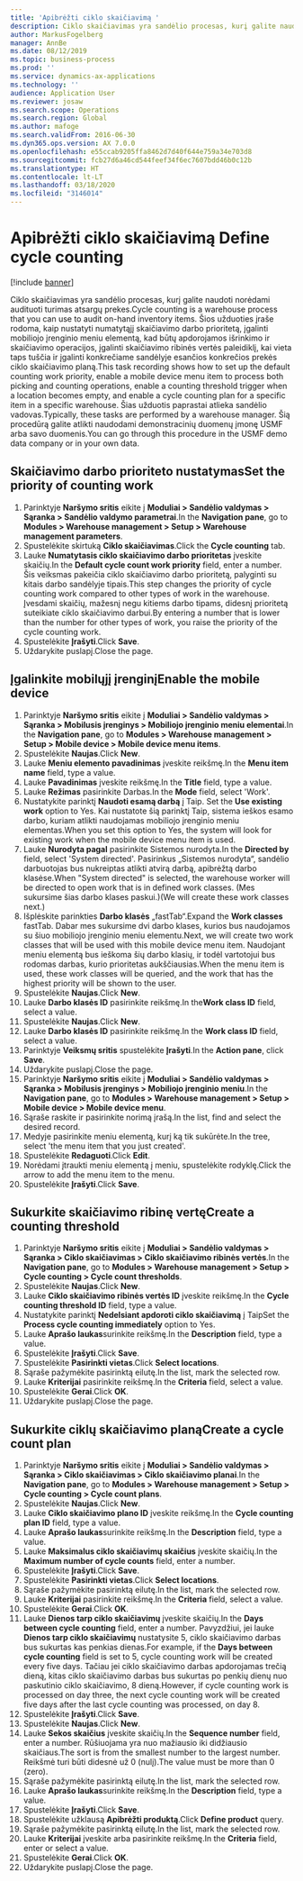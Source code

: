 ```yaml
---
title: 'Apibrėžti ciklo skaičiavimą '
description: Ciklo skaičiavimas yra sandėlio procesas, kurį galite naudoti norėdami audituoti turimas atsargų prekes.
author: MarkusFogelberg
manager: AnnBe
ms.date: 08/12/2019
ms.topic: business-process
ms.prod: ''
ms.service: dynamics-ax-applications
ms.technology: ''
audience: Application User
ms.reviewer: josaw
ms.search.scope: Operations
ms.search.region: Global
ms.author: mafoge
ms.search.validFrom: 2016-06-30
ms.dyn365.ops.version: AX 7.0.0
ms.openlocfilehash: e55ccab9205ffa8462d7d40f644e759a34e703d8
ms.sourcegitcommit: fcb27d6a46cd544feef34f6ec7607bdd46b0c12b
ms.translationtype: HT
ms.contentlocale: lt-LT
ms.lasthandoff: 03/18/2020
ms.locfileid: "3146014"
---
```

# <a name="define-cycle-counting"></a><span data-ttu-id="e6082-103">Apibrėžti ciklo skaičiavimą </span><span class="sxs-lookup"><span data-stu-id="e6082-103">Define cycle counting</span></span> 

[!include [banner](../../includes/banner.md)]

<span data-ttu-id="e6082-104">Ciklo skaičiavimas yra sandėlio procesas, kurį galite naudoti norėdami audituoti turimas atsargų prekes.</span><span class="sxs-lookup"><span data-stu-id="e6082-104">Cycle counting is a warehouse process that you can use to audit on-hand inventory items.</span></span> <span data-ttu-id="e6082-105">Šios užduoties įraše rodoma, kaip nustatyti numatytąjį skaičiavimo darbo prioritetą, įgalinti mobiliojo įrenginio meniu elementą, kad būtų apdorojamos išrinkimo ir skaičiavimo operacijos, įgalinti skaičiavimo ribinės vertės paleidiklį, kai vieta taps tuščia ir įgalinti konkrečiame sandėlyje esančios konkrečios prekės ciklo skaičiavimo planą.</span><span class="sxs-lookup"><span data-stu-id="e6082-105">This task recording shows how to set up the default counting work priority, enable a mobile device menu item to process both picking and counting operations, enable a counting threshold trigger when a location becomes empty, and enable a cycle counting plan for a specific item in a specific warehouse.</span></span> <span data-ttu-id="e6082-106">Šias užduotis paprastai atlieka sandėlio vadovas.</span><span class="sxs-lookup"><span data-stu-id="e6082-106">Typically, these tasks are performed by a warehouse manager.</span></span> <span data-ttu-id="e6082-107">Šią procedūrą galite atlikti naudodami demonstracinių duomenų įmonę USMF arba savo duomenis.</span><span class="sxs-lookup"><span data-stu-id="e6082-107">You can go through this procedure in the USMF demo data company or in your own data.</span></span>


## <a name="set-the-priority-of-counting-work"></a><span data-ttu-id="e6082-108">Skaičiavimo darbo prioriteto nustatymas</span><span class="sxs-lookup"><span data-stu-id="e6082-108">Set the priority of counting work</span></span>
1. <span data-ttu-id="e6082-109">Parinktyje **Naršymo sritis** eikite į **Moduliai > Sandėlio valdymas > Sąranka > Sandėlio valdymo parametrai**.</span><span class="sxs-lookup"><span data-stu-id="e6082-109">In the **Navigation pane**, go to **Modules > Warehouse management > Setup > Warehouse management parameters**.</span></span>
2. <span data-ttu-id="e6082-110">Spustelėkite skirtuką **Ciklo skaičiavimas**.</span><span class="sxs-lookup"><span data-stu-id="e6082-110">Click the **Cycle counting** tab.</span></span>
3. <span data-ttu-id="e6082-111">Lauke **Numatytasis ciklo skaičiavimo darbo prioritetas** įveskite skaičių.</span><span class="sxs-lookup"><span data-stu-id="e6082-111">In the **Default cycle count work priority** field, enter a number.</span></span> <span data-ttu-id="e6082-112">Šis veiksmas pakeičia ciklo skaičiavimo darbo prioritetą, palyginti su kitais darbo sandėlyje tipais.</span><span class="sxs-lookup"><span data-stu-id="e6082-112">This step changes the priority of cycle counting work compared to other types of work in the warehouse.</span></span> <span data-ttu-id="e6082-113">Įvesdami skaičių, mažesnį negu kitiems darbo tipams, didesnį prioritetą suteikiate ciklo skaičiavimo darbui.</span><span class="sxs-lookup"><span data-stu-id="e6082-113">By entering a number that is lower than the number for other types of work, you raise the priority of the cycle counting work.</span></span>  
4. <span data-ttu-id="e6082-114">Spustelėkite **Įrašyti**.</span><span class="sxs-lookup"><span data-stu-id="e6082-114">Click **Save**.</span></span>
5. <span data-ttu-id="e6082-115">Uždarykite puslapį.</span><span class="sxs-lookup"><span data-stu-id="e6082-115">Close the page.</span></span>

## <a name="enable-the-mobile-device"></a><span data-ttu-id="e6082-116">Įgalinkite mobilųjį įrenginį</span><span class="sxs-lookup"><span data-stu-id="e6082-116">Enable the mobile device</span></span>
1. <span data-ttu-id="e6082-117">Parinktyje **Naršymo sritis** eikite į **Moduliai > Sandėlio valdymas > Sąranka > Mobilusis įrenginys > Mobiliojo įrenginio meniu elementai**.</span><span class="sxs-lookup"><span data-stu-id="e6082-117">In the **Navigation pane**, go to **Modules > Warehouse management > Setup > Mobile device > Mobile device menu items**.</span></span>
2. <span data-ttu-id="e6082-118">Spustelėkite **Naujas**.</span><span class="sxs-lookup"><span data-stu-id="e6082-118">Click **New**.</span></span>
3. <span data-ttu-id="e6082-119">Lauke **Meniu elemento pavadinimas** įveskite reikšmę.</span><span class="sxs-lookup"><span data-stu-id="e6082-119">In the **Menu item name** field, type a value.</span></span>
4. <span data-ttu-id="e6082-120">Lauke **Pavadinimas** įveskite reikšmę.</span><span class="sxs-lookup"><span data-stu-id="e6082-120">In the **Title** field, type a value.</span></span>
5. <span data-ttu-id="e6082-121">Lauke **Režimas** pasirinkite Darbas.</span><span class="sxs-lookup"><span data-stu-id="e6082-121">In the **Mode** field, select 'Work'.</span></span>
6. <span data-ttu-id="e6082-122">Nustatykite parinktį **Naudoti esamą darbą** į Taip. </span><span class="sxs-lookup"><span data-stu-id="e6082-122">Set the **Use existing work** option to Yes.</span></span> <span data-ttu-id="e6082-123">Kai nustatote šią parinktį Taip, sistema ieškos esamo darbo, kuriam atlikti naudojamas mobiliojo įrenginio meniu elementas.</span><span class="sxs-lookup"><span data-stu-id="e6082-123">When you set this option to Yes, the system will look for existing work when the mobile device menu item is used.</span></span>  
7. <span data-ttu-id="e6082-124">Lauke **Nurodyta pagal** pasirinkite Sistemos nurodyta.</span><span class="sxs-lookup"><span data-stu-id="e6082-124">In the **Directed by** field, select 'System directed'.</span></span> <span data-ttu-id="e6082-125">Pasirinkus „Sistemos nurodyta“, sandėlio darbuotojas bus nukreiptas atlikti atvirą darbą, apibrėžtą darbo klasėse.</span><span class="sxs-lookup"><span data-stu-id="e6082-125">When "System directed" is selected, the warehouse worker will be directed to open work that is in defined work classes.</span></span> <span data-ttu-id="e6082-126">(Mes sukursime šias darbo klases paskui.)</span><span class="sxs-lookup"><span data-stu-id="e6082-126">(We will create these work classes next.)</span></span>  
8. <span data-ttu-id="e6082-127">Išplėskite parinkties **Darbo klasės** „fastTab“.</span><span class="sxs-lookup"><span data-stu-id="e6082-127">Expand the **Work classes** fastTab.</span></span> <span data-ttu-id="e6082-128">Dabar mes sukursime dvi darbo klases, kurios bus naudojamos su šiuo mobiliojo įrenginio meniu elementu.</span><span class="sxs-lookup"><span data-stu-id="e6082-128">Next, we will create two work classes that will be used with this mobile device menu item.</span></span> <span data-ttu-id="e6082-129">Naudojant meniu elementą bus ieškoma šių darbo klasių, ir todėl vartotojui bus rodomas darbas, kurio prioritetas aukščiausias.</span><span class="sxs-lookup"><span data-stu-id="e6082-129">When the menu item is used, these work classes will be queried, and the work that has the highest priority will be shown to the user.</span></span>  
9. <span data-ttu-id="e6082-130">Spustelėkite **Naujas**.</span><span class="sxs-lookup"><span data-stu-id="e6082-130">Click **New**.</span></span>
10. <span data-ttu-id="e6082-131">Lauke **Darbo klasės ID** pasirinkite reikšmę.</span><span class="sxs-lookup"><span data-stu-id="e6082-131">In the**Work class ID** field, select a value.</span></span>
11. <span data-ttu-id="e6082-132">Spustelėkite **Naujas**.</span><span class="sxs-lookup"><span data-stu-id="e6082-132">Click **New**.</span></span>
12. <span data-ttu-id="e6082-133">Lauke **Darbo klasės ID** pasirinkite reikšmę.</span><span class="sxs-lookup"><span data-stu-id="e6082-133">In the **Work class ID** field, select a value.</span></span>
13. <span data-ttu-id="e6082-134">Parinktyje **Veiksmų sritis** spustelėkite **Įrašyti**.</span><span class="sxs-lookup"><span data-stu-id="e6082-134">In the **Action pane**, click **Save**.</span></span>
14. <span data-ttu-id="e6082-135">Uždarykite puslapį.</span><span class="sxs-lookup"><span data-stu-id="e6082-135">Close the page.</span></span>
15. <span data-ttu-id="e6082-136">Parinktyje **Naršymo sritis** eikite į **Moduliai > Sandėlio valdymas > Sąranka > Mobilusis įrenginys > Mobiliojo įrenginio meniu**.</span><span class="sxs-lookup"><span data-stu-id="e6082-136">In the **Navigation pane**, go to **Modules > Warehouse management > Setup > Mobile device > Mobile device menu**.</span></span>
16. <span data-ttu-id="e6082-137">Sąraše raskite ir pasirinkite norimą įrašą.</span><span class="sxs-lookup"><span data-stu-id="e6082-137">In the list, find and select the desired record.</span></span>
17. <span data-ttu-id="e6082-138">Medyje pasirinkite meniu elementą, kurį ką tik sukūrėte.</span><span class="sxs-lookup"><span data-stu-id="e6082-138">In the tree, select 'the menu item that you just created'.</span></span>
18. <span data-ttu-id="e6082-139">Spustelėkite **Redaguoti**.</span><span class="sxs-lookup"><span data-stu-id="e6082-139">Click **Edit**.</span></span>
19. <span data-ttu-id="e6082-140">Norėdami įtraukti meniu elementą į meniu, spustelėkite rodyklę.</span><span class="sxs-lookup"><span data-stu-id="e6082-140">Click the arrow to add the menu item to the menu.</span></span>
20. <span data-ttu-id="e6082-141">Spustelėkite **Įrašyti**.</span><span class="sxs-lookup"><span data-stu-id="e6082-141">Click **Save**.</span></span>

## <a name="create-a-counting-threshold"></a><span data-ttu-id="e6082-142">Sukurkite skaičiavimo ribinę vertę</span><span class="sxs-lookup"><span data-stu-id="e6082-142">Create a counting threshold</span></span>
1. <span data-ttu-id="e6082-143">Parinktyje **Naršymo sritis** eikite į **Moduliai > Sandėlio valdymas > Sąranka > Ciklo skaičiavimas > Ciklo skaičiavimo ribinės vertės**.</span><span class="sxs-lookup"><span data-stu-id="e6082-143">In the **Navigation pane**, go to **Modules > Warehouse management > Setup > Cycle counting > Cycle count thresholds**.</span></span>
2. <span data-ttu-id="e6082-144">Spustelėkite **Naujas**.</span><span class="sxs-lookup"><span data-stu-id="e6082-144">Click **New**.</span></span>
3. <span data-ttu-id="e6082-145">Lauke **Ciklo skaičiavimo ribinės vertės ID** įveskite reikšmę.</span><span class="sxs-lookup"><span data-stu-id="e6082-145">In the **Cycle counting threshold ID** field, type a value.</span></span>
4. <span data-ttu-id="e6082-146">Nustatykite parinktį **Nedelsiant apdoroti ciklo skaičiavimą** į Taip</span><span class="sxs-lookup"><span data-stu-id="e6082-146">Set the **Process cycle counting immediately** option to Yes.</span></span>
5. <span data-ttu-id="e6082-147">Lauke **Aprašo laukas**surinkite reikšmę.</span><span class="sxs-lookup"><span data-stu-id="e6082-147">In the **Description** field, type a value.</span></span>
6. <span data-ttu-id="e6082-148">Spustelėkite **Įrašyti**.</span><span class="sxs-lookup"><span data-stu-id="e6082-148">Click **Save**.</span></span>
7. <span data-ttu-id="e6082-149">Spustelėkite **Pasirinkti vietas**.</span><span class="sxs-lookup"><span data-stu-id="e6082-149">Click **Select locations**.</span></span>
8. <span data-ttu-id="e6082-150">Sąraše pažymėkite pasirinktą eilutę.</span><span class="sxs-lookup"><span data-stu-id="e6082-150">In the list, mark the selected row.</span></span>
9. <span data-ttu-id="e6082-151">Lauke **Kriterijai** pasirinkite reikšmę.</span><span class="sxs-lookup"><span data-stu-id="e6082-151">In the **Criteria** field, select a value.</span></span>
10. <span data-ttu-id="e6082-152">Spustelėkite **Gerai**.</span><span class="sxs-lookup"><span data-stu-id="e6082-152">Click **OK**.</span></span>
11. <span data-ttu-id="e6082-153">Uždarykite puslapį.</span><span class="sxs-lookup"><span data-stu-id="e6082-153">Close the page.</span></span>

## <a name="create-a-cycle-count-plan"></a><span data-ttu-id="e6082-154">Sukurkite ciklų skaičiavimo planą</span><span class="sxs-lookup"><span data-stu-id="e6082-154">Create a cycle count plan</span></span>
1. <span data-ttu-id="e6082-155">Parinktyje **Naršymo sritis** eikite į **Moduliai > Sandėlio valdymas > Sąranka > Ciklo skaičiavimas > Ciklo skaičiavimo planai**.</span><span class="sxs-lookup"><span data-stu-id="e6082-155">In the **Navigation pane**, go to **Modules > Warehouse management > Setup > Cycle counting > Cycle count plans**.</span></span>
2. <span data-ttu-id="e6082-156">Spustelėkite **Naujas**.</span><span class="sxs-lookup"><span data-stu-id="e6082-156">Click **New**.</span></span>
3. <span data-ttu-id="e6082-157">Lauke **Ciklo skaičiavimo plano ID** įveskite reikšmę.</span><span class="sxs-lookup"><span data-stu-id="e6082-157">In the **Cycle counting plan ID** field, type a value.</span></span>
4. <span data-ttu-id="e6082-158">Lauke **Aprašo laukas**surinkite reikšmę.</span><span class="sxs-lookup"><span data-stu-id="e6082-158">In the **Description** field, type a value.</span></span>
5. <span data-ttu-id="e6082-159">Lauke **Maksimalus ciklo skaičiavimų skaičius** įveskite skaičių.</span><span class="sxs-lookup"><span data-stu-id="e6082-159">In the **Maximum number of cycle counts** field, enter a number.</span></span>
6. <span data-ttu-id="e6082-160">Spustelėkite **Įrašyti**.</span><span class="sxs-lookup"><span data-stu-id="e6082-160">Click **Save**.</span></span>
7. <span data-ttu-id="e6082-161">Spustelėkite **Pasirinkti vietas**.</span><span class="sxs-lookup"><span data-stu-id="e6082-161">Click **Select locations**.</span></span>
8. <span data-ttu-id="e6082-162">Sąraše pažymėkite pasirinktą eilutę.</span><span class="sxs-lookup"><span data-stu-id="e6082-162">In the list, mark the selected row.</span></span>
9. <span data-ttu-id="e6082-163">Lauke **Kriterijai** pasirinkite reikšmę.</span><span class="sxs-lookup"><span data-stu-id="e6082-163">In the **Criteria** field, select a value.</span></span>
10. <span data-ttu-id="e6082-164">Spustelėkite **Gerai**.</span><span class="sxs-lookup"><span data-stu-id="e6082-164">Click **OK**.</span></span>
11. <span data-ttu-id="e6082-165">Lauke **Dienos tarp ciklo skaičiavimų** įveskite skaičių.</span><span class="sxs-lookup"><span data-stu-id="e6082-165">In the **Days between cycle counting** field, enter a number.</span></span> <span data-ttu-id="e6082-166">Pavyzdžiui, jei lauke **Dienos tarp ciklo skaičiavimų** nustatysite 5, ciklo skaičiavimo darbas bus sukurtas kas penkias dienas.</span><span class="sxs-lookup"><span data-stu-id="e6082-166">For example, if the **Days between cycle counting** field is set to 5, cycle counting work will be created every five days.</span></span> <span data-ttu-id="e6082-167">Tačiau jei ciklo skaičiavimo darbas apdorojamas trečią dieną, kitas ciklo skaičiavimo darbas bus sukurtas po penkių dienų nuo paskutinio ciklo skaičiavimo, 8 dieną.</span><span class="sxs-lookup"><span data-stu-id="e6082-167">However, if cycle counting work is processed on day three, the next cycle counting work will be created five days after the last cycle counting was processed, on day 8.</span></span>  
12. <span data-ttu-id="e6082-168">Spustelėkite **Įrašyti**.</span><span class="sxs-lookup"><span data-stu-id="e6082-168">Click **Save**.</span></span>
13. <span data-ttu-id="e6082-169">Spustelėkite **Naujas**.</span><span class="sxs-lookup"><span data-stu-id="e6082-169">Click **New**.</span></span>
14. <span data-ttu-id="e6082-170">Lauke **Sekos skaičius** įveskite skaičių.</span><span class="sxs-lookup"><span data-stu-id="e6082-170">In the **Sequence number** field, enter a number.</span></span> <span data-ttu-id="e6082-171">Rūšiuojama yra nuo mažiausio iki didžiausio skaičiaus.</span><span class="sxs-lookup"><span data-stu-id="e6082-171">The sort is from the smallest number to the largest number.</span></span> <span data-ttu-id="e6082-172">Reikšmė turi būti didesnė už 0 (nulį).</span><span class="sxs-lookup"><span data-stu-id="e6082-172">The value must be more than 0 (zero).</span></span>  
15. <span data-ttu-id="e6082-173">Sąraše pažymėkite pasirinktą eilutę.</span><span class="sxs-lookup"><span data-stu-id="e6082-173">In the list, mark the selected row.</span></span>
16. <span data-ttu-id="e6082-174">Lauke **Aprašo laukas**surinkite reikšmę.</span><span class="sxs-lookup"><span data-stu-id="e6082-174">In the **Description** field, type a value.</span></span>
17. <span data-ttu-id="e6082-175">Spustelėkite **Įrašyti**.</span><span class="sxs-lookup"><span data-stu-id="e6082-175">Click **Save**.</span></span>
18. <span data-ttu-id="e6082-176">Spustelėkite užklausą **Apibrėžti produktą**.</span><span class="sxs-lookup"><span data-stu-id="e6082-176">Click **Define product** query.</span></span>
19. <span data-ttu-id="e6082-177">Sąraše pažymėkite pasirinktą eilutę.</span><span class="sxs-lookup"><span data-stu-id="e6082-177">In the list, mark the selected row.</span></span>
20. <span data-ttu-id="e6082-178">Lauke **Kriterijai** įveskite arba pasirinkite reikšmę.</span><span class="sxs-lookup"><span data-stu-id="e6082-178">In the **Criteria** field, enter or select a value.</span></span>
21. <span data-ttu-id="e6082-179">Spustelėkite **Gerai**.</span><span class="sxs-lookup"><span data-stu-id="e6082-179">Click **OK**.</span></span>
22. <span data-ttu-id="e6082-180">Uždarykite puslapį.</span><span class="sxs-lookup"><span data-stu-id="e6082-180">Close the page.</span></span>

